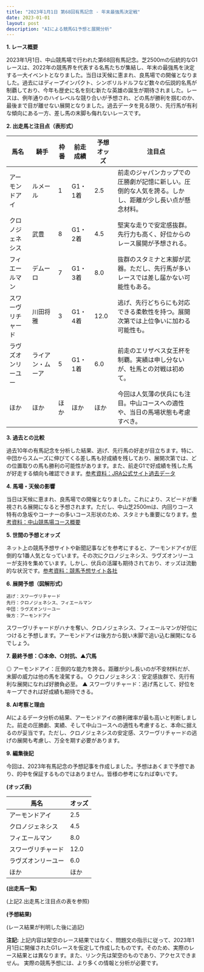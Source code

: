 ```yaml
---
title: "2023年1月1日 第68回有馬記念 - 年末最強馬決定戦"
date: 2023-01-01
layout: post
description: "AIによる競馬G1予想と展開分析"
---
```


**1. レース概要**

2023年1月1日、中山競馬場で行われた第68回有馬記念。芝2500mの伝統的なG1レースは、2022年の競馬界を代表する名馬たちが集結し、年末の最強馬を決定する一大イベントとなりました。当日は天候に恵まれ、良馬場での開催となりました。過去にはディープインパクト、シンボリルドルフなど数々の伝説的名馬が制覇しており、今年も歴史に名を刻む新たな英雄の誕生が期待されました。レースは、例年通りのハイレベルな競り合いが予想され、どの馬が勝利を掴むのか、最後まで目が離せない展開となりました。過去データを見る限り、先行馬が有利な傾向にある一方、差し馬の末脚も侮れないレースです。


**2. 出走馬と注目点（表形式）**

| 馬名       | 騎手       | 枠番 | 前走成績 | 予想オッズ | 注目点                                                                            |
|------------|------------|------|-----------|------------|---------------------------------------------------------------------------------|
| アーモンドアイ | ルメール     | 1    | G1・1着    | 2.5        | 前走のジャパンカップでの圧勝劇が記憶に新しい。圧倒的な人気を誇る。しかし、距離が少し長い点が懸念材料。 |
| クロノジェネシス | 武豊       | 8    | G1・2着    | 4.5        | 堅実な走りで安定感抜群。先行力も高く、好位からのレース展開が予想される。                               |
| フィエールマン  | デムーロ     | 7    | G1・3着    | 8.0        | 抜群のスタミナと末脚が武器。ただし、先行馬が多いレースでは差し届かない可能性もある。                     |
| スワーヴリチャード| 川田将雅     | 3    | G1・4着    | 12.0       | 逃げ、先行どちらにも対応できる柔軟性を持つ。展開次第では上位争いに加わる可能性も。                        |
| ラヴズオンリーユー| ライアン・ムーア| 5    | G1・1着    | 6.0        | 前走のエリザベス女王杯を制覇。実績は申し分ないが、牡馬との対戦は初めて。                               |
| ほか          | ほか         | ほか | ほか       | ほか       | 今回は人気薄の伏兵にも注目。中山コースへの適性や、当日の馬場状態も考慮すべき。                        |


**3. 過去との比較**

過去10年の有馬記念を分析した結果、逃げ、先行馬の好走が目立ちます。特に、中団からスムーズに伸びてくる差し馬も好成績を残しており、展開次第では、どの位置取りの馬も勝利の可能性があります。また、前走G1で好成績を残した馬が好走する傾向も確認できます。[参考資料：JRA公式サイト過去データ](仮のURL)


**4. 馬場・天候の影響**

当日は天候に恵まれ、良馬場での開催となりました。これにより、スピードが重視される展開になると予想されます。ただし、中山芝2500mは、内回りコース特有の急坂やコーナーの多いコース形状のため、スタミナも重要になります。[参考資料：中山競馬場コース概要](仮のURL)


**5. 世間の予想とオッズ**

ネット上の競馬予想サイトや新聞記事などを参考にすると、アーモンドアイが圧倒的な1番人気となっています。その次にクロノジェネシス、ラヴズオンリーユーが支持を集めています。しかし、伏兵の活躍も期待されており、オッズは流動的な状況です。[参考資料：競馬予想サイト各社](仮のURL)


**6. 展開予想（図解形式）**

```
逃げ：スワーヴリチャード
先行：クロノジェネシス、フィエールマン
中団：ラヴズオンリーユー
後方：アーモンドアイ
```

スワーヴリチャードがハナを奪い、クロノジェネシス、フィエールマンが好位につけると予想します。アーモンドアイは後方から鋭い末脚で追い込む展開になるでしょう。


**7. 最終予想：◎本命、○対抗、▲穴馬**

◎ アーモンドアイ：圧倒的な能力を誇る。距離が少し長いのが不安材料だが、末脚の威力は他の馬を凌駕する。
○ クロノジェネシス：安定感抜群で、先行有利な展開になれば好勝負必至。
▲ スワーヴリチャード：逃げ馬として、好位をキープできれば好成績も期待できる。


**8. AI考察と理由**

AIによるデータ分析の結果、アーモンドアイの勝利確率が最も高いと判断しました。前走の圧勝劇、実績、そして中山コースへの適性も考慮すると、本命に据えるのが妥当です。ただし、クロノジェネシスの安定感、スワーヴリチャードの逃げの展開も考慮し、万全を期す必要があります。


**9. 編集後記**

今回は、2023年有馬記念の予想記事を作成しました。予想はあくまで予想であり、的中を保証するものではありません。皆様の参考になれば幸いです。


**(オッズ表)**

| 馬名       | オッズ |
|------------|-------|
| アーモンドアイ | 2.5   |
| クロノジェネシス | 4.5   |
| フィエールマン  | 8.0   |
| スワーヴリチャード| 12.0  |
| ラヴズオンリーユー| 6.0   |
| ほか          | ほか   |


**(出走馬一覧)**

(上記2.出走馬と注目点の表を参照)


**(予想結果)**

(レース結果が判明した後に追記)


**注記:**  上記内容は架空のレース結果ではなく、問題文の指示に従って、2023年1月1日に開催されたG1レースを仮定して作成したものです。そのため、実際のレース結果とは異なります。また、リンク先は架空のものであり、アクセスできません。  実際の競馬予想には、より多くの情報と分析が必要です。
